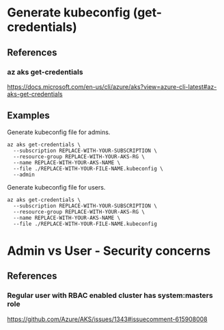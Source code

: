# Generate kubeconfig (get-credentials)

## References

### az aks get-credentials

https://docs.microsoft.com/en-us/cli/azure/aks?view=azure-cli-latest#az-aks-get-credentials

## Examples

Generate kubeconfig file for admins.

```
az aks get-credentials \
  --subscription REPLACE-WITH-YOUR-SUBSCRIPTION \
  --resource-group REPLACE-WITH-YOUR-AKS-RG \
  --name REPLACE-WITH-YOUR-AKS-NAME \
  --file ./REPLACE-WITH-YOUR-FILE-NAME.kubeconfig \
  --admin
```

Generate kubeconfig file for users.

```
az aks get-credentials \
  --subscription REPLACE-WITH-YOUR-SUBSCRIPTION \
  --resource-group REPLACE-WITH-YOUR-AKS-RG \
  --name REPLACE-WITH-YOUR-AKS-NAME \
  --file ./REPLACE-WITH-YOUR-FILE-NAME.kubeconfig
```

# Admin vs User - Security concerns

## References

### Regular user with RBAC enabled cluster has system:masters role

https://github.com/Azure/AKS/issues/1343#issuecomment-615908008